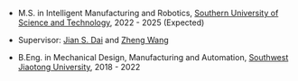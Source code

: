 
* M.S. in Intelligent Manufacturing and Robotics, [Southern University of Science and Technology](https://www.sustech.edu.cn/en/), 2022 - 2025 (Expected)
 * Supervisor: [Jian S. Dai](https://sustech.edu.cn/zh/faculties/daijiansheng.html) and [Zheng Wang](https://mee.sustech.edu.cn/jiaozhiyuangong/896.html)

* B.Eng. in Mechanical Design, Manufacturing and Automation, [Southwest Jiaotong University](https://en.swjtu.edu.cn/), 2018 - 2022